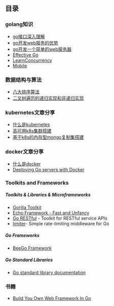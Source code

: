 ## 目录
### golang知识
- [go接口深入理解](golang/golang接口.md)
- [go开发web服务的优势](golang/go开发web服务的优势.md)
- [go开发一个简单的web服务器](golang/simpleWebApp.md)
- [Effective Go](https://golang.org/doc/effective_go.html#concurrency)
- [LearnConcurrency](https://github.com/golang/go/wiki/LearnConcurrency)
- [Mobile](https://github.com/golang/go/wiki/Mobile)

### 数据结构与算法
- [八大排序算法](algorithm/八大排序算法.md)
- [二叉树遍历的递归实现和非递归实现](algorithm/二叉树的递归与非递归实现.md)

### kubernetes文章分享
- [什么是kubernetes](http://doc.kubernetes.cn/docs/whatisk8s/)
- [高可用k8s集群搭建](https://github.com/knightFly/knightFly-blogs/issues/1)
- [基于k8s的内存型mongo复制集搭建](#2)

### docker文章分享
- [什么是docker](https://docs.docker.com/engine/understanding-docker/)
- [Deploying Go servers with Docker](https://blog.golang.org/docker)

### Toolkits and Frameworks
##### Toolkits & Libraries & Microframeworks
- [Gorilla Toolkit](http://www.gorillatoolkit.org/)
- [Echo Framework - Fast and Unfancy](https://echo.labstack.com/)
- [Go RESTful](https://github.com/emicklei/go-restful) - Toolkit for RESTful service APIs
- [limiter](https://github.com/ulule/limiter)- Simple rate-limiting middleware for Go

##### Go Frameworks
- [BeeGo Framework](https://beego.me/)

##### Go Standard Libraries
- [Go standard library documentation](https://golang.org/pkg/)

### 书籍
- [Build You Own Web Framework In Go](https://www.nicolasmerouze.com/build-web-framework-golang/)
